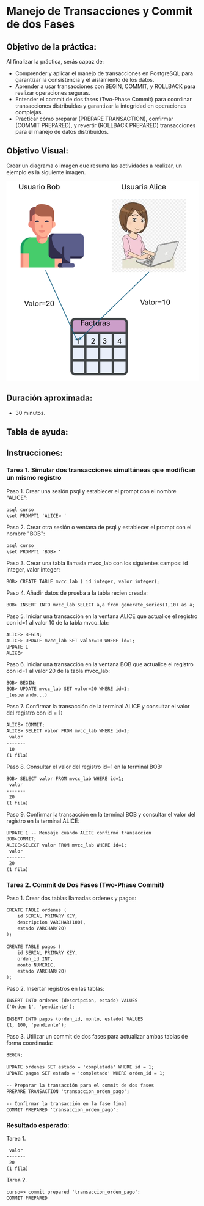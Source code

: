 # Manejo de Transacciones y Commit de dos Fases

## Objetivo de la práctica:
Al finalizar la práctica, serás capaz de:
- Comprender y aplicar el manejo de transacciones en PostgreSQL para garantizar la consistencia y el aislamiento de los datos.
- Aprender a usar transacciones con BEGIN, COMMIT, y ROLLBACK para realizar operaciones seguras.
- Entender el commit de dos fases (Two-Phase Commit) para coordinar transacciones distribuidas y garantizar la integridad en operaciones complejas.
- Practicar cómo preparar (PREPARE TRANSACTION), confirmar (COMMIT PREPARED), y revertir (ROLLBACK PREPARED) transacciones para el manejo de datos distribuidos.
## Objetivo Visual: 
Crear un diagrama o imagen que resuma las actividades a realizar, un ejemplo es la siguiente imagen. 

![diagrama1](../images/cap2/img1.png)

## Duración aproximada:
- 30 minutos.

## Tabla de ayuda:

## Instrucciones: 
<!-- Proporciona pasos detallados sobre cómo configurar y administrar sistemas, implementar soluciones de software, realizar pruebas de seguridad, o cualquier otro escenario práctico relevante para el campo de la tecnología de la información -->
### Tarea 1. Simular dos transacciones simultáneas que modifican un mismo registro

Paso 1.  Crear una sesión psql y establecer el prompt con el nombre "ALICE":
```shell
psql curso 
\set PROMPT1 'ALICE> '
```
Paso 2.  Crear otra sesión o ventana de psql y establecer el prompt con el nombre "BOB":
```shell
psql curso
\set PROMPT1 'BOB> '
```

Paso 3. Crear una tabla llamada mvcc_lab con los siguientes campos: id integer, valor integer:
```shell 
BOB> CREATE TABLE mvcc_lab ( id integer, valor integer);
```

Paso 4. Añadir datos de prueba a la tabla recien creada:
```shell 
BOB> INSERT INTO mvcc_lab SELECT a,a from generate_series(1,10) as a;
```

Paso 5. Iniciar una transacción en la ventana ALICE que actualice el registro con id=1 al valor 10 de la tabla mvcc_lab:
```shell 
ALICE> BEGIN;
ALICE> UPDATE mvcc_lab SET valor=10 WHERE id=1;
UPDATE 1
ALICE>
```
Paso 6. Iniciar una transacción en la ventana BOB que actualice el registro con id=1 al valor 20 de la tabla mvcc_lab:
```shell 
BOB> BEGIN;
BOB> UPDATE mvcc_lab SET valor=20 WHERE id=1;
_(esperando...)
```
Paso 7. Confirmar la transacción de la terminal ALICE y consultar el valor del registro con id = 1:
```shell 
ALICE> COMMIT;
ALICE> SELECT valor FROM mvcc_lab WHERE id=1;
 valor
-------
 10
(1 fila)
```
Paso 8. Consultar el valor del registro id=1 en la terminal BOB:
```shell 
BOB> SELECT valor FROM mvcc_lab WHERE id=1;
 valor
-------
 20
(1 fila)
```
Paso 9. Confirmar la transacción en la terminal BOB y consultar el valor del registro en la terminal ALICE:
```shell 
UPDATE 1 -- Mensaje cuando ALICE confirmó transaccion
BOB>COMMIT;
ALICE>SELECT valor FROM mvcc_lab WHERE id=1;
 valor
-------
 20
(1 fila)

```

### Tarea 2. Commit de Dos Fases (Two-Phase Commit)
Paso 1. Crear dos tablas llamadas ordenes y pagos:
```shell
CREATE TABLE ordenes (
    id SERIAL PRIMARY KEY,
    descripcion VARCHAR(100),
    estado VARCHAR(20)
);

CREATE TABLE pagos (
    id SERIAL PRIMARY KEY,
    orden_id INT,
    monto NUMERIC,
    estado VARCHAR(20)
);

```
Paso 2. Insertar registros en las tablas:
```shell
INSERT INTO ordenes (descripcion, estado) VALUES 
('Orden 1', 'pendiente');

INSERT INTO pagos (orden_id, monto, estado) VALUES 
(1, 100, 'pendiente');

```

Paso 3. Utilizar un commit de dos fases para actualizar ambas tablas de forma coordinada:
```shell
BEGIN;

UPDATE ordenes SET estado = 'completada' WHERE id = 1;
UPDATE pagos SET estado = 'completado' WHERE orden_id = 1;

-- Preparar la transacción para el commit de dos fases
PREPARE TRANSACTION 'transaccion_orden_pago';

-- Confirmar la transacción en la fase final
COMMIT PREPARED 'transaccion_orden_pago';

```

### Resultado esperado:
Tarea 1.
```shell
 valor
-------
 20
(1 fila)

```
Tarea 2.
```shell
curso=> commit prepared 'transaccion_orden_pago';
COMMIT PREPARED
```

